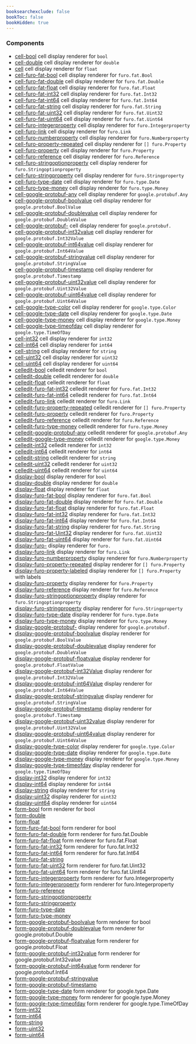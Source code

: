 ```yaml
---
booksearchexclude: false
bookToc: false
bookHidden: true
---
```


### Components

- [cell-bool](cell-bool.md) cell display renderer for `bool`
- [cell-double](cell-double.md) cell display renderer for `double`
- [cell](cell.md) cell display renderer for `float`
- [cell-furo-fat-bool](cell-furo-fat-bool.md) cell display renderer for `furo.fat.Bool`
- [cell-furo-fat-double](cell-furo-fat-double.md) cell display renderer for `furo.fat.Double`
- [cell-furo-fat-float](cell-furo-fat-float.md) cell display renderer for `furo.fat.Float`
- [cell-furo-fat-int32](cell-furo-fat-int32.md) cell display renderer for `furo.fat.Int32`
- [cell-furo-fat-int64](cell-furo-fat-int64.md) cell display renderer for `furo.fat.Int64`
- [cell-furo-fat-string](cell-furo-fat-string.md) cell display renderer for `furo.fat.String`
- [cell-furo-fat-uint32](cell-furo-fat-uint32.md) cell display renderer for `furo.fat.Uint32`
- [cell-furo-fat-uint64](cell-furo-fat-uint64.md) cell display renderer for `furo.fat.Uint64`
- [cell-furo-integerproperty](cell-furo-integerproperty.md) cell display renderer for `furo.Integerproperty`
- [cell-furo-link](cell-furo-link.md) cell display renderer for `furo.Link`
- [cell-furo-numberproperty](cell-furo-numberproperty.md) cell display renderer for `furo.Numberproperty`
- [cell-furo-property-repeated](cell-furo-property-repeated.md) cell display renderer for `[] furo.Property`
- [cell-furo-property](cell-furo-property.md) cell display renderer for `furo.Property`
- [cell-furo-reference](cell-furo-reference.md) cell display renderer for `furo.Reference`
- [cell-furo-stringoptionproperty](cell-furo-stringoptionproperty.md) cell display renderer for `furo.Stringoptionproperty`
- [cell-furo-stringproperty](cell-furo-stringproperty.md) cell display renderer for `furo.Stringproperty`
- [cell-furo-type-date](cell-furo-type-date.md) cell display renderer for `furo.type.Date`
- [cell-furo-type-money](cell-furo-type-money.md) cell display renderer for `furo.type.Money`
- [cell-google-protobuf-any](cell-google-protobuf-any.md) cell display renderer for `google.protobuf.Any`
- [cell-google-protobuf-boolvalue](cell-google-protobuf-boolvalue.md) cell display renderer for `google.protobuf.BoolValue`
- [cell-google-protobuf-doublevalue](cell-google-protobuf-doublevalue.md) cell display renderer for `google.protobuf.DoubleValue`
- [cell-google-protobuf-](cell-google-protobuf-.md) cell display renderer for `google.protobuf.`
- [cell-google-protobuf-int32value](cell-google-protobuf-int32value.md) cell display renderer for `google.protobuf.Int32Value`
- [cell-google-protobuf-int64value](cell-google-protobuf-int64value.md) cell display renderer for `google.protobuf.Int64Value`
- [cell-google-protobuf-stringvalue](cell-google-protobuf-stringvalue.md) cell display renderer for `google.protobuf.StringValue`
- [cell-google-protobuf-timestamp](cell-google-protobuf-timestamp.md) cell display renderer for `google.protobuf.Timestamp`
- [cell-google-protobuf-uint32value](cell-google-protobuf-uint32value.md) cell display renderer for `google.protobuf.Uint32Value`
- [cell-google-protobuf-uint64value](cell-google-protobuf-uint64value.md) cell display renderer for `google.protobuf.Uint64Value`
- [cell-google-type-color](cell-google-type-color.md) cell display renderer for `google.type.Color`
- [cell-google-type-date](cell-google-type-date.md) cell display renderer for `google.type.Date`
- [cell-google-type-money](cell-google-type-money.md) cell display renderer for `google.type.Money`
- [cell-google-type-timeofday](cell-google-type-timeofday.md) cell display renderer for `google.type.TimeOfDay`
- [cell-int32](cell-int32.md) cell display renderer for `int32`
- [cell-int64](cell-int64.md) cell display renderer for `int64`
- [cell-string](cell-string.md) cell display renderer for `string`
- [cell-uint32](cell-uint32.md) cell display renderer for `uint32`
- [cell-uint64](cell-uint64.md) cell display renderer for `uint64`
- [celledit-bool](celledit-bool.md) celledit renderer for `bool`
- [celledit-double](celledit-double.md) celledit renderer for `double`
- [celledit-float](celledit-float.md) celledit renderer for `float`
- [celledit-furo-fat-int32](celledit-furo-fat-int32.md) celledit renderer for `furo.fat.Int32`
- [celledit-furo-fat-int64](celledit-furo-fat-int64.md) celledit renderer for `furo.fat.Int64`
- [celledit-furo-link](celledit-furo-link.md) celledit renderer for `furo.Link`
- [celledit-furo-property-repeated](celledit-furo-property-repeated.md) celledit renderer for `[] furo.Property`
- [celledit-furo-property](celledit-furo-property.md) celledit renderer for `furo.Property`
- [celledit-furo-reference](celledit-furo-reference.md) celledit renderer for `furo.Reference`
- [celledit-furo-type-money](celledit-furo-type-money.md) celledit renderer for `furo.type.Money`
- [celledit-google-protobuf-any](celledit-google-protobuf-any.md) celledit renderer for `google.protobuf.Any`
- [celledit-google-type-money](celledit-google-type-money.md) celledit renderer for `google.type.Money`
- [celledit-int32](celledit-int32.md) celledit renderer for `int32`
- [celledit-int64](celledit-int64.md) celledit renderer for `int64`
- [celledit-string](celledit-string.md) celledit renderer for `string`
- [celledit-uint32](celledit-uint32.md) celledit renderer for `uint32`
- [celledit-uint64](celledit-uint64.md) celledit renderer for `uint64`
- [display-bool](display-bool.md) display renderer for `bool`
- [display-double](display-double.md) display renderer for `double`
- [display-float](display-float.md) display renderer for `float`
- [display-furo-fat-bool](display-furo-fat-bool.md) display renderer for `furo.fat.Bool`
- [display-furo-fat-double](display-furo-fat-double.md) display renderer for `furo.fat.Double`
- [display-furo-fat-float](display-furo-fat-float.md) display renderer for `furo.fat.Float`
- [display-furo-fat-int32](display-furo-fat-int32.md) display renderer for `furo.fat.Int32`
- [display-furo-fat-int64](display-furo-fat-int64.md) display renderer for `furo.fat.Int64`
- [display-furo-fat-string](display-furo-fat-string.md) display renderer for `furo.fat.String`
- [display-furo-fat-Uint32](display-furo-fat-Uint32.md) display renderer for `furo.fat.Uint32`
- [display-furo-fat-uint64](display-furo-fat-uint64.md) display renderer for `furo.fat.Uint64`
- [display-furo-](display-furo-.md) display renderer for `furo.`
- [display-furo-link](display-furo-link.md) display renderer for `furo.Link`
- [display-furo-numberproperty](display-furo-numberproperty.md) display renderer for `furo.Numberproperty`
- [display-furo-property-repeated](display-furo-property-repeated.md) display renderer for `[] furo.Property`
- [display-furo-property-labeled](display-furo-property-labeled.md) display renderer for `[] furo.Property` with labels
- [display-furo-property](display-furo-property.md) display renderer for `furo.Property`
- [display-furo-reference](display-furo-reference.md) display renderer for `furo.Reference`
- [display-furo-stringoptionproperty](display-furo-stringoptionproperty.md) display renderer for `furo.Stringoptionproperty`
- [display-furo-stringproperty](display-furo-stringproperty.md) display renderer for `furo.Stringproperty`
- [display-furo-type-date](display-furo-type-date.md) display renderer for `furo.type.Date`
- [display-furo-type-money](display-furo-type-money.md) display renderer for `furo.type.Money`
- [display-google-protobuf-](display-google-protobuf-.md) display renderer for `google.protobuf.`
- [display-google-protobuf-boolvalue](display-google-protobuf-boolvalue.md) display renderer for `google.protobuf.BoolValue`
- [display-google-protobuf-doublevalue](display-google-protobuf-doublevalue.md) display renderer for `google.protobuf.DoubleValue`
- [display-google-protobuf-floatvalue](display-google-protobuf-floatvalue.md) display renderer for `google.protobuf.FloatValue`
- [display-google-protobuf-int32Value](display-google-protobuf-int32Value.md) display renderer for `google.protobuf.Int32Value`
- [display-google-protobuf-int64Value](display-google-protobuf-int64Value.md) display renderer for `google.protobuf.Int64Value`
- [display-google-protobuf-stringvalue](display-google-protobuf-stringvalue.md) display renderer for `google.protobuf.StringValue`
- [display-google-protobuf-timestamp](display-google-protobuf-timestamp.md) display renderer for `google.protobuf.Timestamp`
- [display-google-protobuf-uint32value](display-google-protobuf-uint32value.md) display renderer for `google.protobuf.Uint32Value`
- [display-google-protobuf-uint64value](display-google-protobuf-uint64value.md) display renderer for `google.protobuf.Uint64Value`
- [display-google-type-color](display-google-type-color.md) display renderer for `google.type.Color`
- [display-google-type-date](display-google-type-date.md) display renderer for `google.type.Date`
- [display-google-type-money](display-google-type-money.md) display renderer for `google.type.Money`
- [display-google-type-timeofday](display-google-type-timeofday.md) display renderer for `google.type.TimeOfDay`
- [display-int32](display-int32.md) display renderer for `int32`
- [display-int64](display-int64.md) display renderer for `int64`
- [display-string](display-string.md) display renderer for `string`
- [display-uint32](display-uint32.md) display renderer for `uint32`
- [display-uint64](display-uint64.md) display renderer for `uint64`
- [form-bool](form-bool.md) form renderer for bool
- [form-double](form-double.md) 
- [form-float](form-float.md) 
- [form-furo-fat-bool](form-furo-fat-bool.md) form renderer for bool
- [form-furo-fat-double](form-furo-fat-double.md) form renderer for furo.fat.Double
- [form-furo-fat-float](form-furo-fat-float.md) form renderer for furo.fat.Float
- [form-furo-fat-int32](form-furo-fat-int32.md) form renderer for furo.fat.Int32
- [form-furo-fat-int64](form-furo-fat-int64.md) form renderer for furo.fat.Int64
- [form-furo-fat-string](form-furo-fat-string.md) 
- [form-furo-fat-uint32](form-furo-fat-uint32.md) form renderer for furo.fat.Uint32
- [form-furo-fat-uint64](form-furo-fat-uint64.md) form renderer for furo.fat.Uint64
- [form-furo-integerproperty](form-furo-integerproperty.md) form renderer for furo.Integerproperty
- [form-furo-integerproperty](form-furo-integerproperty.md) form renderer for furo.Integerproperty
- [form-furo-reference](form-furo-reference.md) 
- [form-furo-stringoptionproperty](form-furo-stringoptionproperty.md) 
- [form-furo-stringproperty](form-furo-stringproperty.md) 
- [form-furo-type-date](form-furo-type-date.md) 
- [form-furo-type-money](form-furo-type-money.md) 
- [form-google-protobuf-boolvalue](form-google-protobuf-boolvalue.md) form renderer for bool
- [form-google-protobuf-doublevalue](form-google-protobuf-doublevalue.md) form renderer for google.protobuf.Double
- [form-google-protobuf-floatvalue](form-google-protobuf-floatvalue.md) form renderer for google.protobuf.Float
- [form-google-protobuf-int32value](form-google-protobuf-int32value.md) form renderer for google.protobuf.Int32value
- [form-google-protobuf-int64value](form-google-protobuf-int64value.md) form renderer for google.protobuf.Int64
- [form-google-protobuf-stringvalue](form-google-protobuf-stringvalue.md) 
- [form-google-protobuf-timestamp](form-google-protobuf-timestamp.md) 
- [form-google-type-date](form-google-type-date.md) form renderer for google.type.Date
- [form-google-type-money](form-google-type-money.md) form renderer for google.type.Money
- [form-google-type-timeofday](form-google-type-timeofday.md) form renderer for google.type.TimeOfDay
- [form-int32](form-int32.md) 
- [form-int64](form-int64.md) 
- [form-string](form-string.md) 
- [form-uint32](form-uint32.md) 
- [form-uint64](form-uint64.md) 
